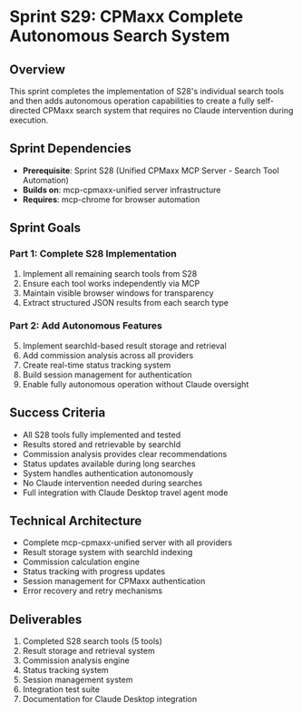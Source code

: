 # Sprint S29: CPMaxx Complete Autonomous Search System

## Overview
This sprint completes the implementation of S28's individual search tools and then adds autonomous operation capabilities to create a fully self-directed CPMaxx search system that requires no Claude intervention during execution.

## Sprint Dependencies
- **Prerequisite**: Sprint S28 (Unified CPMaxx MCP Server - Search Tool Automation)
- **Builds on**: mcp-cpmaxx-unified server infrastructure
- **Requires**: mcp-chrome for browser automation

## Sprint Goals

### Part 1: Complete S28 Implementation
1. Implement all remaining search tools from S28
2. Ensure each tool works independently via MCP
3. Maintain visible browser windows for transparency
4. Extract structured JSON results from each search type

### Part 2: Add Autonomous Features
5. Implement searchId-based result storage and retrieval
6. Add commission analysis across all providers
7. Create real-time status tracking system
8. Build session management for authentication
9. Enable fully autonomous operation without Claude oversight

## Success Criteria
- All S28 tools fully implemented and tested
- Results stored and retrievable by searchId
- Commission analysis provides clear recommendations
- Status updates available during long searches
- System handles authentication autonomously
- No Claude intervention needed during searches
- Full integration with Claude Desktop travel agent mode

## Technical Architecture
- Complete mcp-cpmaxx-unified server with all providers
- Result storage system with searchId indexing
- Commission calculation engine
- Status tracking with progress updates
- Session management for CPMaxx authentication
- Error recovery and retry mechanisms

## Deliverables
1. Completed S28 search tools (5 tools)
2. Result storage and retrieval system
3. Commission analysis engine
4. Status tracking system
5. Session management system
6. Integration test suite
7. Documentation for Claude Desktop integration